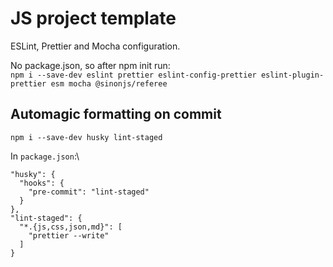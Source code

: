# JS project template

ESLint, Prettier and Mocha configuration.

No package.json, so after npm init run:\
`npm i --save-dev eslint prettier eslint-config-prettier eslint-plugin-prettier esm mocha @sinonjs/referee`

## Automagic formatting on commit

`npm i --save-dev husky lint-staged`

In `package.json`:\

```
"husky": {
  "hooks": {
    "pre-commit": "lint-staged"
  }
},
"lint-staged": {
  "*.{js,css,json,md}": [
    "prettier --write"
  ]
}
```

